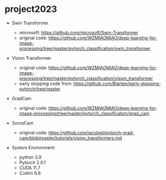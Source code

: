 # project2023

* Swin Transformer
  * microsoft: https://github.com/microsoft/Swin-Transformer
  * original code: https://github.com/WZMIAOMIAO/deep-learning-for-image-processing/tree/master/pytorch_classification/swin_transformer
* Vision Transformer
  * original code: https://github.com/WZMIAOMIAO/deep-learning-for-image-processing/tree/master/pytorch_classification/vision_transformer
  * early stopping code from: https://github.com/Bjarten/early-stopping-pytorch/tree/master
* GradCam
   * original code: https://github.com/WZMIAOMIAO/deep-learning-for-image-processing/tree/master/pytorch_classification/grad_cam
* SorceCam
   * original code: https://github.com/jacobgil/pytorch-grad-cam/blob/master/tutorials/vision_transformers.md

* System Environment:
   * python 3.9
   * Pytorch 2.0.1
   * CUDA 11.7
   * Cudnn 8.6
